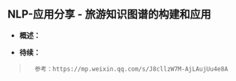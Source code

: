## NLP-应用分享 - 旅游知识图谱的构建和应用
- **概述：**
>
>
>
>
>
>
>
>
>
>
>

- **待续：**
>       参考：https://mp.weixin.qq.com/s/J8cllzW7M-AjLAujUu4e8A
>
>
>
>
>
>
>
